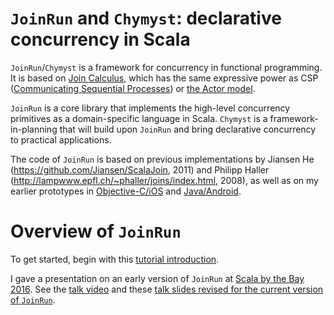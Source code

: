 # `JoinRun` and `Chymyst`: declarative concurrency in Scala

`JoinRun`/`Chymyst` is a framework for concurrency in functional programming.
It is based on [Join Calculus](https://en.wikipedia.org/wiki/Join-calculus), which has the same expressive power as CSP ([Communicating Sequential Processes](https://en.wikipedia.org/wiki/Communicating_sequential_processes)) or [the Actor model](https://en.wikipedia.org/wiki/Actor_model).

`JoinRun` is a core library that implements the high-level concurrency primitives as a domain-specific language in Scala.
`Chymyst` is a framework-in-planning that will build upon `JoinRun` and bring declarative concurrency to practical applications.

The code of `JoinRun` is based on previous implementations by Jiansen He (https://github.com/Jiansen/ScalaJoin, 2011) and Philipp Haller (http://lampwww.epfl.ch/~phaller/joins/index.html, 2008), as well as on my earlier prototypes in [Objective-C/iOS](https://github.com/winitzki/CocoaJoin) and [Java/Android](https://github.com/winitzki/AndroJoin).

# Overview of `JoinRun`

To get started, begin with this [tutorial introduction](chymyst00.md).

I gave a presentation on an early version of `JoinRun` at [Scala by the Bay 2016](https://scalaebythebay2016.sched.org/event/7iU2/concurrent-join-calculus-in-scala). See the [talk video](https://www.youtube.com/watch?v=jawyHGjUfBU) and these [talk slides revised for the current version of `JoinRun`](https://github.com/winitzki/talks/raw/master/join_calculus/join_calculus_2016_revised.pdf).

